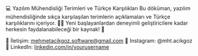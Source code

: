 💻 Yazılım Mühendisliği Terimleri ve Türkçe Karşılıkları
Bu döküman, yazılım mühendisliğinde sıkça karşılaşılan terimlerin açıklamaları ve Türkçe karşılıklarını içeriyor. 🧑‍💻 Yeni başlayanlardan deneyimli geliştiricilere kadar herkesin faydalanabileceği bir kaynak! 🚀

📧 İletişim: mehmetacikgoz.software@gmail.com
📸 Instagram: @mht.acikgoz
🔗 LinkedIn: [linkedin.com/in/yourusername](https://www.linkedin.com/in/mehmet-acikgoz/)

